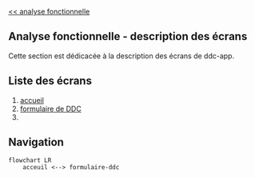 [<< analyse fonctionnelle](./2-analyse-fonctionnelle.md)

## Analyse fonctionnelle - description des écrans ##

Cette section est dédicacée à la description des écrans de ddc-app.

## Liste des écrans ##
1. [accueil](./2-2-1-accueil.md)
1. [formulaire de DDC](./2-2-2-demande-de-conge.md)
1. 

## Navigation ##

```mermaid
flowchart LR
    acceuil <--> formulaire-ddc
```